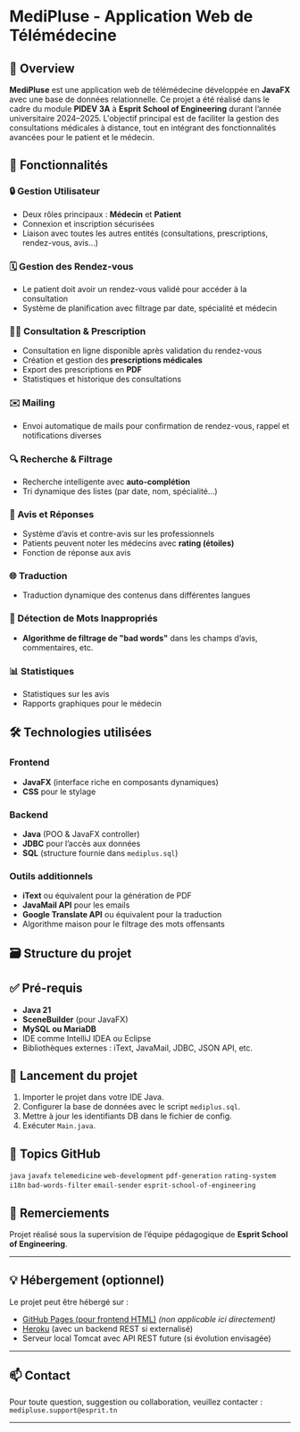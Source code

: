# MediPluse - Application Web de Télémédecine

## 🧠 Overview

**MediPluse** est une application web de télémédecine développée en **JavaFX** avec une base de données relationnelle. Ce projet a été réalisé dans le cadre du module **PIDEV 3A** à **Esprit School of Engineering** durant l’année universitaire 2024–2025. L'objectif principal est de faciliter la gestion des consultations médicales à distance, tout en intégrant des fonctionnalités avancées pour le patient et le médecin.

## 🧩 Fonctionnalités

### 🔒 Gestion Utilisateur
- Deux rôles principaux : **Médecin** et **Patient**
- Connexion et inscription sécurisées
- Liaison avec toutes les autres entités (consultations, prescriptions, rendez-vous, avis…)

### 🗓️ Gestion des Rendez-vous
- Le patient doit avoir un rendez-vous validé pour accéder à la consultation
- Système de planification avec filtrage par date, spécialité et médecin

### 👩‍⚕️ Consultation & Prescription
- Consultation en ligne disponible après validation du rendez-vous
- Création et gestion des **prescriptions médicales**
- Export des prescriptions en **PDF**
- Statistiques et historique des consultations

### ✉️ Mailing
- Envoi automatique de mails pour confirmation de rendez-vous, rappel et notifications diverses

### 🔍 Recherche & Filtrage
- Recherche intelligente avec **auto-complétion**
- Tri dynamique des listes (par date, nom, spécialité…)

### 📢 Avis et Réponses
- Système d’avis et contre-avis sur les professionnels
- Patients peuvent noter les médecins avec **rating (étoiles)**
- Fonction de réponse aux avis

### 🌐 Traduction
- Traduction dynamique des contenus dans différentes langues

### 🚫 Détection de Mots Inappropriés
- **Algorithme de filtrage de "bad words"** dans les champs d’avis, commentaires, etc.

### 📊 Statistiques
- Statistiques sur les  avis
- Rapports graphiques pour le médecin

## 🛠️ Technologies utilisées

### Frontend
- **JavaFX** (interface riche en composants dynamiques)
- **CSS** pour le stylage

### Backend
- **Java** (POO & JavaFX controller)
- **JDBC** pour l’accès aux données
- **SQL** (structure fournie dans `mediplus.sql`)

### Outils additionnels
- **iText** ou équivalent pour la génération de PDF
- **JavaMail API** pour les emails
- **Google Translate API** ou équivalent pour la traduction
- Algorithme maison pour le filtrage des mots offensants

## 🗃️ Structure du projet


## ✅ Pré-requis

- **Java 21**
- **SceneBuilder** (pour JavaFX)
- **MySQL ou MariaDB**
- IDE comme IntelliJ IDEA ou Eclipse
- Bibliothèques externes : iText, JavaMail, JDBC, JSON API, etc.

## 🚀 Lancement du projet

1. Importer le projet dans votre IDE Java.
2. Configurer la base de données avec le script `mediplus.sql`.
3. Mettre à jour les identifiants DB dans le fichier de config.
4. Exécuter `Main.java`.

## 🔖 Topics GitHub

`java` `javafx` `telemedicine` `web-development` `pdf-generation` `rating-system` `i18n` `bad-words-filter` `email-sender` `esprit-school-of-engineering`

## 🙏 Remerciements

Projet réalisé sous la supervision de l’équipe pédagogique de **Esprit School of Engineering**.

---

## 💡 Hébergement (optionnel)

Le projet peut être hébergé sur :
- [GitHub Pages (pour frontend HTML)](https://pages.github.com/) *(non applicable ici directement)*
- [Heroku](https://www.heroku.com/) (avec un backend REST si externalisé)
- Serveur local Tomcat avec API REST future (si évolution envisagée)

---

## 📫 Contact

Pour toute question, suggestion ou collaboration, veuillez contacter :  
`medipluse.support@esprit.tn`

---

